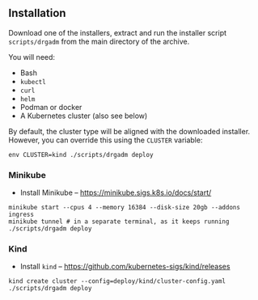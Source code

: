 ## Installation

Download one of the installers, extract and run the installer script `scripts/drgadm` from the main directory of
the archive.

You will need:

* Bash
* `kubectl`
* `curl`
* `helm`
* Podman or docker
* A Kubernetes cluster (also see below)

By default, the cluster type will be aligned with the downloaded installer. However, you can override this using
the `CLUSTER` variable:

~~~shell
env CLUSTER=kind ./scripts/drgadm deploy
~~~

### Minikube

* Install Minikube – https://minikube.sigs.k8s.io/docs/start/

~~~shell
minikube start --cpus 4 --memory 16384 --disk-size 20gb --addons ingress
minikube tunnel # in a separate terminal, as it keeps running
./scripts/drgadm deploy
~~~

### Kind

* Install `kind` – https://github.com/kubernetes-sigs/kind/releases

~~~shell
kind create cluster --config=deploy/kind/cluster-config.yaml
./scripts/drgadm deploy
~~~

